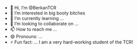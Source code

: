 - 👋 Hi, I’m @BerkanTCR
- 👀 I’m interested in big booty bitches
- 🌱 I’m currently learning ...
- 💞️ I’m looking to collaborate on ...
- 📫 How to reach me ...
- 😄 Pronouns: ...
- ⚡ Fun fact: ...
I am a very hard-working student of the TCR!
<!---
BerkanTCR/BerkanTCR is a ✨ special ✨ repository because its `README.md` (this file) appears on your GitHub profile.
You can click the Preview link to take a look at your changes.
--->

